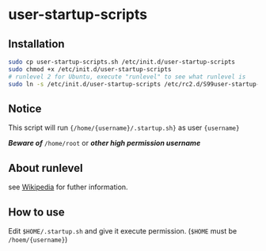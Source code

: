 # user-startup-scripts

## Installation

``` sh
sudo cp user-startup-scripts.sh /etc/init.d/user-startup-scripts
sudo chmod +x /etc/init.d/user-startup-scripts
# runlevel 2 for Ubuntu, execute "runlevel" to see what runlevel is
sudo ln -s /etc/init.d/user-startup-scripts /etc/rc2.d/S99user-startup-scripts
```

## Notice

This script will run `{/home/{username}/.startup.sh}` as user `{username}`

***Beware of*** `/home/root` or ***other high permission username***

## About runlevel

see [Wikipedia](http://en.wikipedia.org/wiki/Runlevel) for futher information.

## How to use

Edit `$HOME/.startup.sh` and give it execute permission.
(`$HOME` must be `/hoem/{username}`)
